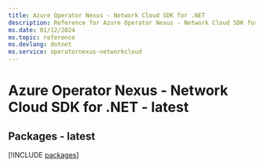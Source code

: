 ```yaml
---
title: Azure Operator Nexus - Network Cloud SDK for .NET
description: Reference for Azure Operator Nexus - Network Cloud SDK for .NET
ms.date: 01/12/2024
ms.topic: reference
ms.devlang: dotnet
ms.service: operatornexus-networkcloud
---
```

# Azure Operator Nexus - Network Cloud SDK for .NET - latest
## Packages - latest
[!INCLUDE [packages](operator-nexus---network-cloud-index.md)]